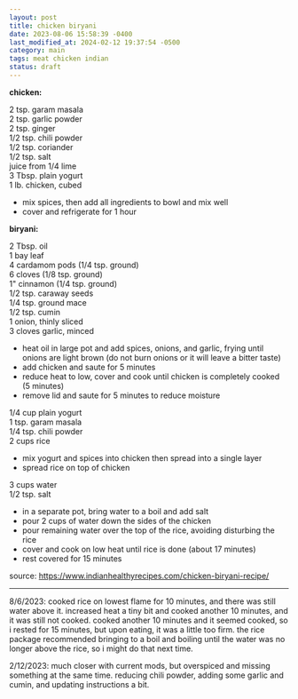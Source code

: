 ```yaml
---
layout: post
title: chicken biryani
date: 2023-08-06 15:58:39 -0400
last_modified_at: 2024-02-12 19:37:54 -0500
category: main
tags: meat chicken indian
status: draft
---
```


**chicken:**

2 tsp. garam masala  
2 tsp. garlic powder  
2 tsp. ginger  
1/2 tsp. chili powder  
1/2 tsp. coriander  
1/2 tsp. salt  
juice from 1/4 lime  
3 Tbsp. plain yogurt  
1 lb. chicken, cubed  
* mix spices, then add all ingredients to bowl and mix well
* cover and refrigerate for 1 hour

**biryani:**

2 Tbsp. oil  
1 bay leaf  
4 cardamom pods (1/4 tsp. ground)  
6 cloves (1/8 tsp. ground)  
1" cinnamon (1/4 tsp. ground)  
1/2 tsp. caraway seeds  
1/4 tsp. ground mace  
1/2 tsp. cumin  
1 onion, thinly sliced  
3 cloves garlic, minced  
* heat oil in large pot and add spices, onions, and garlic, frying until onions are
  light brown (do not burn onions or it will leave a bitter taste)
* add chicken and saute for 5 minutes
* reduce heat to low, cover and cook until chicken is completely cooked (5 minutes)
* remove lid and saute for 5 minutes to reduce moisture  

1/4 cup plain yogurt  
1 tsp. garam masala  
1/4 tsp. chili powder  
2 cups rice  
* mix yogurt and spices into chicken then spread into a single layer
* spread rice on top of chicken

3 cups water  
1/2 tsp. salt  
* in a separate pot, bring water to a boil and add salt
* pour 2 cups of water down the sides of the chicken
* pour remaining water over the top of the rice, avoiding disturbing the rice
* cover and cook on low heat until rice is done (about 17 minutes)
* rest covered for 15 minutes

source: <https://www.indianhealthyrecipes.com/chicken-biryani-recipe/>

---

8/6/2023: cooked rice on lowest flame for 10 minutes, and there was still water
above it. increased heat a tiny bit and cooked another 10 minutes, and it was still
not cooked. cooked another 10 minutes and it seemed cooked, so i rested for 15
minutes, but upon eating, it was a little too firm. the rice package recommended
bringing to a boil and boiling until the water was no longer above the rice, so i
might do that next time.

2/12/2023: much closer with current mods, but overspiced and missing something at
the same time. reducing chili powder, adding some garlic and cumin, and updating
instructions a bit.
